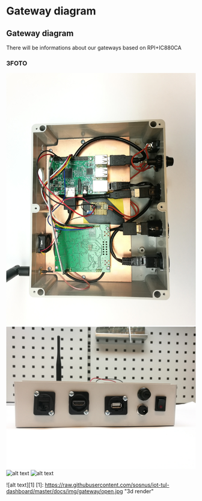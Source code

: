 # Gateway diagram <Name>
## Gateway diagram
There will be informations about our gateways based on RPI+IC880CA
### 3FOTO
![alt text](./img/gw-1.jpg "Table")
![alt text](./img/gw-2.jpg "Table")
![alt text](./img/ic880-gateway-diy.png "Table")
![alt text](./img/gw-description.png "Table")

![alt text][1]
[1]: https://raw.githubusercontent.com/sosnus/iot-tul-dashboard/master/docs/img/gateway/open.jpg "3d render"
